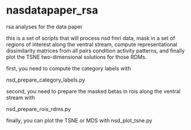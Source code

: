 # nasdatapaper_rsa
rsa analyses for the data paper

this is a set of scripts that will process nsd fmri data,
mask in a set of regions of interest along the ventral stream,
compute representational dissimilarity matrices from all pairs
condition activity patterns, and finally plot the TSNE 
two-dimensional solutions for those RDMs.

first, you need to compute the category labels with

nsd_prepare_category_labels.py

second, you need to prepare the masked betas in rois
along the ventral stream with

nsd_prepare_rois_rdms.py

finally, you can plot the TSNE or MDS with
nsd_plot_tsne.py